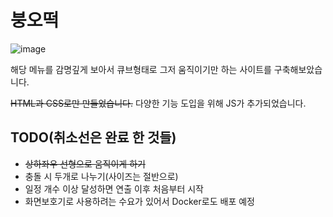 # 붕오떡

![image](https://github.com/ironhiro/bungodduk/assets/6630745/75b89ff5-184c-4995-8102-ecb36fdba039)


해당 메뉴를 감명깊게 보아서 큐브형태로 그저 움직이기만 하는 사이트를 구축해보았습니다.

~~HTML과 CSS로만 만들었습니다.~~ 다양한 기능 도입을 위해 JS가 추가되었습니다.

## TODO(취소선은 완료 한 것들)
- ~~상하좌우 선형으로 움직이게 하기~~
- 충돌 시 두개로 나누기(사이즈는 절반으로)
- 일정 개수 이상 달성하면 연출 이후 처음부터 시작
- 화면보호기로 사용하려는 수요가 있어서 Docker로도 배포 예정